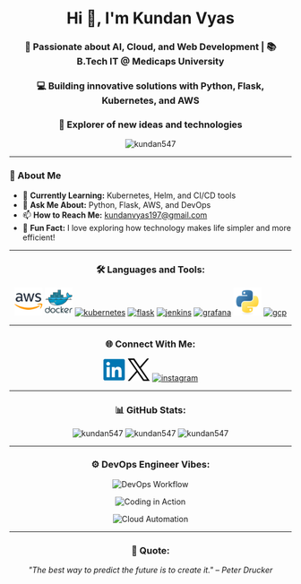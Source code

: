 <h1 align="center">Hi 👋, I'm Kundan Vyas</h1>
<h3 align="center">🚀 Passionate about AI, Cloud, and Web Development | 📚 B.Tech IT @ Medicaps University</h3>
<h3 align="center">💻 Building innovative solutions with Python, Flask, Kubernetes, and AWS</h3>
<h3 align="center">🌟 Explorer of new ideas and technologies</h3>

<p align="center">
  <img src="https://komarev.com/ghpvc/?username=kundan547&label=Profile%20views&color=0e75b6&style=flat" alt="kundan547" />
</p>

---

### 🚀 About Me  
- 🌱 **Currently Learning:** Kubernetes, Helm, and CI/CD tools  
- 💬 **Ask Me About:** Python, Flask, AWS, and DevOps  
- 📫 **How to Reach Me:** kundanvyas197@gmail.com  
- 🔭 **Fun Fact:** I love exploring how technology makes life simpler and more efficient!  

---

<h3 align="center">🛠️ Languages and Tools:</h3>
<p align="center">
  <a href="https://aws.amazon.com" target="_blank"><img src="https://raw.githubusercontent.com/devicons/devicon/master/icons/amazonwebservices/amazonwebservices-original-wordmark.svg" alt="aws" width="50" height="50" /></a>
  <a href="https://www.docker.com/" target="_blank"><img src="https://raw.githubusercontent.com/devicons/devicon/master/icons/docker/docker-original-wordmark.svg" alt="docker" width="50" height="50" /></a>
  <a href="https://kubernetes.io" target="_blank"><img src="https://www.vectorlogo.zone/logos/kubernetes/kubernetes-icon.svg" alt="kubernetes" width="50" height="50" /></a>
  <a href="https://flask.palletsprojects.com/" target="_blank"><img src="https://www.vectorlogo.zone/logos/pocoo_flask/pocoo_flask-icon.svg" alt="flask" width="50" height="50" /></a>
  <a href="https://jenkins.io" target="_blank"><img src="https://www.vectorlogo.zone/logos/jenkins/jenkins-icon.svg" alt="jenkins" width="50" height="50" /></a>
  <a href="https://grafana.com" target="_blank"><img src="https://www.vectorlogo.zone/logos/grafana/grafana-icon.svg" alt="grafana" width="50" height="50" /></a>
  <a href="https://www.python.org" target="_blank"><img src="https://raw.githubusercontent.com/devicons/devicon/master/icons/python/python-original.svg" alt="python" width="50" height="50" /></a>
  <a href="https://cloud.google.com" target="_blank"><img src="https://www.vectorlogo.zone/logos/google_cloud/google_cloud-icon.svg" alt="gcp" width="50" height="50" /></a>
</p>

---

<h3 align="center">🌐 Connect With Me:</h3>
<p align="center">
  <a href="https://linkedin.com/in/kundan-vyas" target="_blank"><img src="https://raw.githubusercontent.com/devicons/devicon/master/icons/linkedin/linkedin-original.svg" alt="linkedin" height="40" width="40" /></a>
  <a href="https://twitter.com/kundanvyas1312" target="_blank"><img src="https://raw.githubusercontent.com/devicons/devicon/master/icons/twitter/twitter-original.svg" alt="twitter" height="40" width="40" /></a>
  <a href="https://instagram.com/kundan.vyas" target="_blank"><img src="https://raw.githubusercontent.com/devicons/devicon/master/icons/instagram/instagram-original.svg" alt="instagram" height="40" width="40" /></a>
</p>

---

<h3 align="center">📊 GitHub Stats:</h3>
<div align="center">
  <img src="https://github-readme-stats.vercel.app/api?username=kundan547&show_icons=true&locale=en" alt="kundan547" />
  <img src="https://github-readme-streak-stats.herokuapp.com/?user=kundan547&" alt="kundan547" />
  <img src="https://github-readme-stats.vercel.app/api/top-langs?username=kundan547&show_icons=true&locale=en&layout=compact" alt="kundan547" />
</div>

---

<h3 align="center">⚙️ DevOps Engineer Vibes:</h3>
<p align="center">
  <img src="https://media.giphy.com/media/kH1DBkPNyZPOk0BxrM/giphy.gif" alt="DevOps Workflow" width="600" />
</p>
<p align="center">
  <img src="https://media.giphy.com/media/f6hnhHkks8bk4jwjh3/giphy.gif" alt="Coding in Action" width="400" />
</p>
<p align="center">
  <img src="https://media.giphy.com/media/26tn33aiTi1jkl6H6/giphy.gif" alt="Cloud Automation" width="600" />
</p>

---

<h3 align="center">🌟 Quote:</h3>
<p align="center">
  <i>"The best way to predict the future is to create it." – Peter Drucker</i>
</p>
